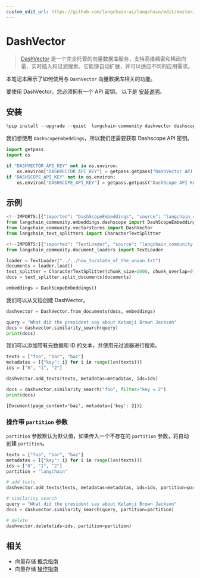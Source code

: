 ```yaml
---
custom_edit_url: https://github.com/langchain-ai/langchain/edit/master/docs/docs/integrations/vectorstores/dashvector.ipynb
---
```

# DashVector

> [DashVector](https://help.aliyun.com/document_detail/2510225.html) 是一个完全托管的向量数据库服务，支持高维稠密和稀疏向量、实时插入和过滤搜索。它能够自动扩展，并可以适应不同的应用需求。

本笔记本展示了如何使用与 `DashVector` 向量数据库相关的功能。

要使用 DashVector，您必须拥有一个 API 密钥。
以下是 [安装说明](https://help.aliyun.com/document_detail/2510223.html)。

## 安装


```python
%pip install --upgrade --quiet  langchain-community dashvector dashscope
```

我们想使用 `DashScopeEmbeddings`，所以我们还需要获取 Dashscope API 密钥。


```python
import getpass
import os

if "DASHVECTOR_API_KEY" not in os.environ:
    os.environ["DASHVECTOR_API_KEY"] = getpass.getpass("DashVector API Key:")
if "DASHSCOPE_API_KEY" not in os.environ:
    os.environ["DASHSCOPE_API_KEY"] = getpass.getpass("DashScope API Key:")
```

## 示例


```python
<!--IMPORTS:[{"imported": "DashScopeEmbeddings", "source": "langchain_community.embeddings.dashscope", "docs": "https://python.langchain.com/api_reference/community/embeddings/langchain_community.embeddings.dashscope.DashScopeEmbeddings.html", "title": "DashVector"}, {"imported": "DashVector", "source": "langchain_community.vectorstores", "docs": "https://python.langchain.com/api_reference/community/vectorstores/langchain_community.vectorstores.dashvector.DashVector.html", "title": "DashVector"}, {"imported": "CharacterTextSplitter", "source": "langchain_text_splitters", "docs": "https://python.langchain.com/api_reference/text_splitters/character/langchain_text_splitters.character.CharacterTextSplitter.html", "title": "DashVector"}]-->
from langchain_community.embeddings.dashscope import DashScopeEmbeddings
from langchain_community.vectorstores import DashVector
from langchain_text_splitters import CharacterTextSplitter
```


```python
<!--IMPORTS:[{"imported": "TextLoader", "source": "langchain_community.document_loaders", "docs": "https://python.langchain.com/api_reference/community/document_loaders/langchain_community.document_loaders.text.TextLoader.html", "title": "DashVector"}]-->
from langchain_community.document_loaders import TextLoader

loader = TextLoader("../../how_to/state_of_the_union.txt")
documents = loader.load()
text_splitter = CharacterTextSplitter(chunk_size=1000, chunk_overlap=0)
docs = text_splitter.split_documents(documents)

embeddings = DashScopeEmbeddings()
```

我们可以从文档创建 DashVector。


```python
dashvector = DashVector.from_documents(docs, embeddings)

query = "What did the president say about Ketanji Brown Jackson"
docs = dashvector.similarity_search(query)
print(docs)
```

我们可以添加带有元数据和 ID 的文本，并使用元过滤器进行搜索。


```python
texts = ["foo", "bar", "baz"]
metadatas = [{"key": i} for i in range(len(texts))]
ids = ["0", "1", "2"]

dashvector.add_texts(texts, metadatas=metadatas, ids=ids)

docs = dashvector.similarity_search("foo", filter="key = 2")
print(docs)
```
```output
[Document(page_content='baz', metadata={'key': 2})]
```
### 操作带 `partition` 参数

`partition` 参数默认为默认值，如果传入一个不存在的 `partition` 参数，将自动创建 `partition`。


```python
texts = ["foo", "bar", "baz"]
metadatas = [{"key": i} for i in range(len(texts))]
ids = ["0", "1", "2"]
partition = "langchain"

# add texts
dashvector.add_texts(texts, metadatas=metadatas, ids=ids, partition=partition)

# similarity search
query = "What did the president say about Ketanji Brown Jackson"
docs = dashvector.similarity_search(query, partition=partition)

# delete
dashvector.delete(ids=ids, partition=partition)
```


## 相关

- 向量存储 [概念指南](/docs/concepts/#vector-stores)
- 向量存储 [操作指南](/docs/how_to/#vector-stores)
